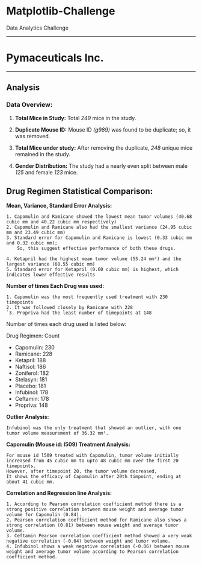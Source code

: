 # Matplotlib-Challenge
Data Analytics Challenge
_____________________________________
# Pymaceuticals Inc.
---

## Analysis

### Data Overview:

1. **Total Mice in Study:**
    Total *249* mice in the study.

2. **Duplicate Mouse ID:**
    Mouse ID *(g989)* was found to be duplicate; so, it was removed.
    
4. **Total Mice under study:**
    After removing the duplicate, *248* unique mice remained in the study.

5. **Gender Distribution:**
    The study had a nearly even split between male *125* and female *123* mice.


## Drug Regimen Statistical Comparison:

**Mean, Variance, Standard Error Analysis:**

    1. Capomulin and Ramicane showed the lowest mean tumor volumes (40.68 cubic mm and 40.22 cubic mm respectively)
    2. Capomulin and Ramicane also had the smallest variance (24.95 cubic mm and 23.49 cubic mm)
    3. Standard error for Capomulin and Ramicane is lowest (0.33 cubic mm and 0.32 cubic mm); 
        So, this suggest effective performance of both these drugs.

    4. Ketapril had the highest mean tumor volume (55.24 mm³) and the largest variance (68.55 cubic mm)
    5. Standard error for Ketapril (0.60 cubic mm) is highest, which indicates lower effective results

**Number of times Each Drug was used:**

    1. Capomulin was the most frequently used treatment with 230 timepoints
    2. It was followed closely by Ramicane with 228 
    `3. Propriva had the least number of timepoints at 148

Number of times each drug used is listed below:
    
Drug Regimen:    Count
- Capomulin:     230
- Ramicane:      228
- Ketapril:      188
- Naftisol:      186
- Zoniferol:     182
- Stelasyn:      181
- Placebo:       181
- Infubinol:     178
- Ceftamin:      178
- Propriva:      148

**Outlier Analysis:**

    Infubinol was the only treatment that showed an outlier, with one tumor volume measurement of 36.32 mm³.

**Capomulin (Mouse id: l509) Treatment Analysis:**

    For mouse id l509 treated with Capomulin, tumor volume initially increased from 45 cubic mm to upto 48 cubic mm over the first 20 timepoints.
    However, after timepoint 20, the tumor volume decreased,
    It shows the efficacy of Capomulin after 20th timpoint, ending at about 41 cubic mm.

**Correlation and Regression line Analysis:**

    1. According to Pearson correlation coefficient method there is a strong positive correlation between mouse weight and average tumor volume for Capomulin (0.84).
    2. Pearson correlation coefficient method for Ramicane also shows a strong correlation (0.81) between mouse weight and average tumor volume.
    3. Ceftamin Pearson correlation coefficient method showed a very weak negative correlation (-0.04) between weight and tumor volume.
    4. Infubinol shows a weak negative correlation (-0.06) between mouse weight and average tumor volume according to Pearson correlation coefficient method.
